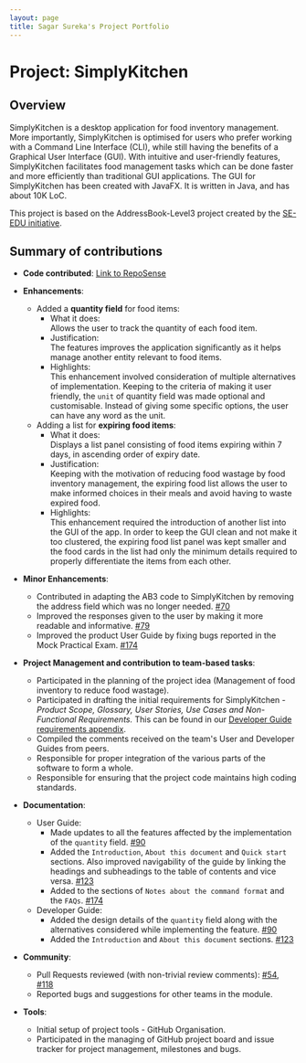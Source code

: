 ```yaml
---
layout: page
title: Sagar Sureka's Project Portfolio
---
```


# Project: SimplyKitchen

## Overview

SimplyKitchen is a desktop application for food inventory management.
More importantly, SimplyKitchen is optimised for users who prefer working with a Command Line Interface (CLI), while still having the benefits of a Graphical User Interface (GUI).
With intuitive and user-friendly features, SimplyKitchen facilitates food management tasks which can be done faster and more efficiently than traditional GUI applications.
The GUI for SimplyKitchen has been created with JavaFX. It is written in Java, and has about 10K LoC.

This project is based on the AddressBook-Level3 project created by the [SE-EDU initiative](https://se-education.org/).

## Summary of contributions

* **Code contributed**: [Link to RepoSense](https://nus-cs2103-ay2021s1.github.io/tp-dashboard/#breakdown=true&search=Sagar&sort=groupTitle&sortWithin=title&since=2020-08-14&timeframe=commit&mergegroup=&groupSelect=groupByRepos&checkedFileTypes=docs~functional-code~test-code~other&tabOpen=true&tabType=authorship&tabAuthor=sagarsureka&tabRepo=AY2021S1-CS2103T-F13-4%2Ftp%5Bmaster%5D&authorshipIsMergeGroup=false&authorshipFileTypes=docs~functional-code~test-code)

* **Enhancements**:
  * Added a **quantity field** for food items:
    * What it does: <br>Allows the user to track the quantity of each food item.
    * Justification: <br>The features improves the application significantly as it helps manage another entity relevant to food items.
    * Highlights: <br>This enhancement involved consideration of multiple alternatives of implementation. 
    Keeping to the criteria of making it user friendly, the `unit` of quantity field was made optional and customisable. 
    Instead of giving some specific options, the user can have any word as the unit.
  * Adding a list for **expiring food items**:
    * What it does: <br>Displays a list panel consisting of food items expiring within 7 days, in ascending order of expiry date.
    * Justification: <br>Keeping with the motivation of reducing food wastage by food inventory management, the expiring food list allows the user to make informed choices in their meals and avoid having to waste expired food.
    * Highlights: <br>This enhancement required the introduction of another list into the GUI of the app.
    In order to keep the GUI clean and not make it too clustered, the expiring food list panel was kept smaller and the food cards in the list had only the minimum details required to properly differentiate the items from each other.

* **Minor Enhancements**:
  * Contributed in adapting the AB3 code to SimplyKitchen by removing the address field which was no longer needed. [\#70](https://github.com/AY2021S1-CS2103T-F13-4/tp/pull/70)
  * Improved the responses given to the user by making it more readable and informative. [\#79](https://github.com/AY2021S1-CS2103T-F13-4/tp/pull/79)  
  * Improved the product User Guide by fixing bugs reported in the Mock Practical Exam. [\#174](https://github.com/AY2021S1-CS2103T-F13-4/tp/pull/174)  

* **Project Management and contribution to team-based tasks**:
  * Participated in the planning of the project idea (Management of food inventory to reduce food wastage).
  * Participated in drafting the initial requirements for SimplyKitchen - *Product Scope, Glossary, User Stories, Use Cases and Non-Functional Requirements.* 
    This can be found in our [Developer Guide requirements appendix](https://ay2021s1-cs2103t-f13-4.github.io/tp/DeveloperGuide.html#appendix-requirements).
  * Compiled the comments received on the team's User and Developer Guides from peers.
  * Responsible for proper integration of the various parts of the software to form a whole.
  * Responsible for ensuring that the project code maintains high coding standards.

* **Documentation**:
  * User Guide:
    * Made updates to all the features affected by the implementation of the `quantity` field. [\#90](https://github.com/AY2021S1-CS2103T-F13-4/tp/pull/90)
    * Added the `Introduction`, `About this document` and `Quick start` sections. Also improved navigability of the guide by linking the headings and subheadings to the table of contents and vice versa. [\#123](https://github.com/AY2021S1-CS2103T-F13-4/tp/pull/123)     
    * Added to the sections of `Notes about the command format` and the `FAQs`. [\#174](https://github.com/AY2021S1-CS2103T-F13-4/tp/pull/174)                 
  * Developer Guide:
    * Added the design details of the `quantity` field along with the alternatives considered while implementing the feature. [\#90](https://github.com/AY2021S1-CS2103T-F13-4/tp/pull/90)
    * Added the `Introduction` and `About this document` sections. [\#123](https://github.com/AY2021S1-CS2103T-F13-4/tp/pull/123)

* **Community**:
  * Pull Requests reviewed (with non-trivial review comments): [\#54](https://github.com/AY2021S1-CS2103T-F13-4/tp/pull/54), [\#118](https://github.com/AY2021S1-CS2103T-F13-4/tp/pull/118)
  * Reported bugs and suggestions for other teams in the module.

* **Tools**:
  * Initial setup of project tools - GitHub Organisation.
  * Participated in the managing of GitHub project board and issue tracker for project management, milestones and bugs.
